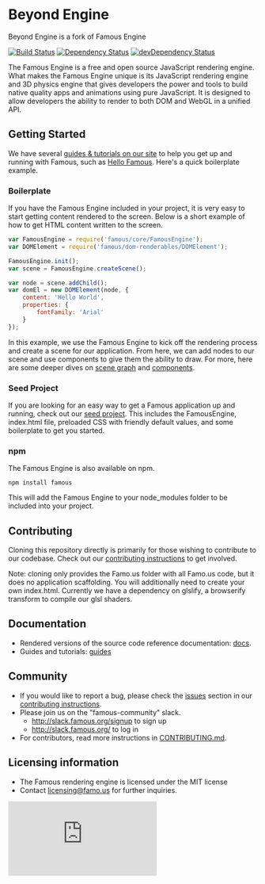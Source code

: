 Beyond Engine
=================

Beyond Engine is a fork of Famous Engine

[![Build Status](https://travis-ci.org/Famous/engine.svg?branch=master)](https://travis-ci.org/Famous/engine) [![Dependency Status](https://david-dm.org/Famous/engine.svg)](https://david-dm.org/Famous/engine) [![devDependency Status](https://david-dm.org/Famous/engine/dev-status.svg)](https://david-dm.org/Famous/engine#info=devDependencies)

The Famous Engine is a free and open source JavaScript rendering engine. What makes the Famous Engine unique is its JavaScript rendering engine and 3D physics engine that gives developers the power and tools to build native quality apps and animations using pure JavaScript. It is designed to allow developers the ability to render to both DOM and WebGL in a unified API.

## Getting Started    

We have several [guides & tutorials on our site](http://famous.org/learn/) to help you get up and running with Famous, such as [Hello Famous](http://famous.org/learn/hello-famous.html).
Here's a quick boilerplate example.

### Boilerplate

If you have the Famous Engine included in your project, it is very easy to start getting content rendered to the screen.  Below is a short example of how to get HTML content written to the screen.

```js
var FamousEngine = require('famous/core/FamousEngine');
var DOMElement = require('famous/dom-renderables/DOMElement');

FamousEngine.init();
var scene = FamousEngine.createScene();

var node = scene.addChild();
var domEl = new DOMElement(node, {
    content: 'Hello World',
    properties: {
        fontFamily: 'Arial'
    }
});
```

In this example, we use the Famous Engine to kick off the rendering process and create a scene for our application.  From here, we can add nodes to our scene and use components to give them the ability to draw.
For more, here are some deeper dives on [scene graph](http://famous.org/learn/scene-graph.html) and [components](http://famous.org/learn/components.html).


### Seed Project

If you are looking for an easy way to get a Famous application up and running, check out our [seed project][famous-engine-seed].  This includes the FamousEngine, index.html file, preloaded CSS with friendly default values, and some boilerplate to get you started.

### npm

The Famous Engine is also available on npm.

```
npm install famous
```

This will add the Famous Engine to your node_modules folder to be included into your project.

## Contributing

Cloning this repository directly is primarily for those wishing to contribute to our codebase. Check out our [contributing instructions][contributing] to get involved.

Note: cloning only provides the Famo.us folder with all Famo.us code, but it does no application scaffolding. You will additionally need to create your own index.html.  Currently we have a dependency on glslify, a browserify transform to compile our glsl shaders.

## Documentation

- Rendered versions of the source code reference documentation: [docs][site-docs].
- Guides and tutorials: [guides][site-guides]

## Community

- If you would like to report a bug, please check the [issues][contributing-issues] section in our [contributing instructions][contributing].
- Please join us on the "famous-community" slack.
    - http://slack.famous.org/signup to sign up
    - http://slack.famous.org/ to log in
- For contributors, read more instructions in [CONTRIBUTING.md][contributing-issues].

## Licensing information
- The Famous rendering engine is licensed under the MIT license
- Contact licensing@famo.us for further inquiries.

[famous-site]: http://famous.org
[famous-docs]: http://famous.org/docs
[site-install]: http://famous.org/get-started.html
[site-guides]: http://famous.org/learn
[site-docs]: http://famous.org/
[cli-repo]: http://github.com/Famous/famous-cli
[famous-organization-github]: http://github.com/Famous
[famous-engine-seed]: http://github.com/Famous/engine-seed
[contributing]: https://github.com/Famous/engine/blob/master/CONTRIBUTING.md
[contributing-issues]: https://github.com/Famous/engine/blob/master/CONTRIBUTING.md#issues
[browserify]: http://browserify.org/
[npm]: http://npmjs.org

[![Analytics](https://ga-beacon.appspot.com/UA-63145313-2/famous/engine/README.md?pixel)](https://github.com/igrigorik/ga-beacon)
